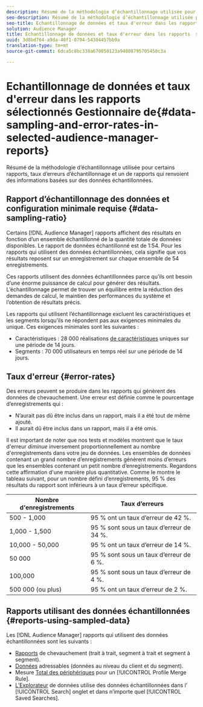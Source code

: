 ```yaml
---
description: Résumé de la méthodologie d’échantillonnage utilisée pour certains rapports, taux d’erreurs d’échantillonnage et un de rapports qui renvoient des informations basées sur des données échantillonnées.
seo-description: Résumé de la méthodologie d’échantillonnage utilisée pour certains rapports, taux d’erreurs d’échantillonnage et un de rapports qui renvoient des informations basées sur des données échantillonnées.
seo-title: Echantillonnage de données et taux d'erreur dans les rapports  sélectionnés  Gestionnaire de
solution: Audience Manager
title: Echantillonnage de données et taux d'erreur dans les rapports  sélectionnés  Gestionnaire de
uuid: 3d8bd764-a9da-40f1-8794-54304457bb9a
translation-type: tm+mt
source-git-commit: 6dca5c8bc338a670050123a94808795705450c3a

---
```



# Echantillonnage de données et taux d&#39;erreur dans les rapports  sélectionnés  Gestionnaire de{#data-sampling-and-error-rates-in-selected-audience-manager-reports}

Résumé de la méthodologie d’échantillonnage utilisée pour certains rapports, taux d’erreurs d’échantillonnage et un de rapports qui renvoient des informations basées sur des données échantillonnées.

## Rapport d’échantillonnage des données et configuration minimale requise {#data-sampling-ratio}

Certains [!DNL Audience Manager] rapports affichent des résultats en fonction d’un ensemble échantillonné de la quantité totale de données disponibles. Le rapport de données échantillonné est de 1:54. Pour les rapports qui utilisent des données échantillonnées, cela signifie que vos résultats reposent sur un enregistrement sur chaque ensemble de 54 enregistrements.

Ces rapports utilisent des données échantillonnées parce qu’ils ont besoin d’une énorme puissance de calcul pour générer des résultats. L’échantillonnage permet de trouver un équilibre entre la réduction des demandes de calcul, le maintien des performances du système et l’obtention de résultats précis.

Les rapports qui utilisent l’échantillonnage excluent les caractéristiques et les segments lorsqu’ils ne répondent pas aux exigences minimales du unique. Ces exigences minimales sont les suivantes :

* Caractéristiques : 28 000 réalisations [de caractéristiques](/help/using/features/traits/trait-and-segment-qualification-reference.md#unique-trait-realizations) uniques sur une période de 14 jours.
* Segments : 70 000 utilisateurs en temps réel sur une période de 14 jours.

## Taux d&#39;erreur {#error-rates}

Des erreurs peuvent se produire dans les rapports qui génèrent des données de chevauchement. Une erreur est définie comme le pourcentage d’enregistrements qui :

* N’aurait pas dû être inclus dans un rapport, mais il a été tout de même ajouté.
* Il aurait dû être inclus dans un rapport, mais il a été omis.

Il est important de noter que nos tests et modèles montrent que le taux d&#39;erreur *diminue* inversement proportionnellement au nombre d&#39;enregistrements dans votre jeu de données. Les ensembles de données contenant un grand nombre d’enregistrements génèrent moins d’erreurs que les ensembles contenant un petit nombre d’enregistrements. Regardons cette affirmation d&#39;une manière plus quantitative. Comme le montre le tableau suivant, pour un nombre défini d’enregistrements, 95 % des résultats du rapport sont inférieurs à un taux d’erreur spécifique.

| Nombre d&#39;enregistrements | Taux d’erreurs |
|--- |--- |
| 500 - 1,000 | 95 % ont un taux d’erreur de 42 %. |
| 1,000 - 1,500 | 95 % sont sous un taux d’erreur de 34 %. |
| 10,000 - 50,000 | 95 % ont un taux d’erreur de 14 %. |
| 50 000 | 95 % sont sous un taux d’erreur de 6 %. |
| 100,000 | 95 % sont sous un taux d’erreur de 4 %. |
| 500 000 (ou plus) | 95 % ont un taux d’erreur de 2 %. |

## Rapports utilisant des données échantillonnées {#reports-using-sampled-data}

Les [!DNL Audience Manager] rapports qui utilisent des données échantillonnées sont les suivants :

* [Rapports](../reporting/dynamic-reports/dynamic-reports.md#interactive-and-overlap-reports) de chevauchement (trait à trait, segment à trait et segment à segment).
* [Données](../features/addressable-audiences.md)  adressables (données au niveau du client et du segment).
* Mesure [Total des périphériques](../features/profile-merge-rules/profile-link-metrics.md#merge-rule-metrics) pour un [!UICONTROL Profile Merge Rule].
* [L’Explorateur](../features/data-explorer/data-explorer-signals-search/data-explorer-search-pairs.md) de données utilise des données échantillonnées dans l’ [!UICONTROL Search] onglet et dans n’importe quel [!UICONTROL Saved Searches].